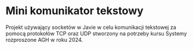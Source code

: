 # Mini komunikator tekstowy

Projekt używający socketów w Javie w celu komunikacji tekstowej za pomocą protokołów TCP oraz UDP stworzony na potrzeby kursu Systemy rozproszone AGH w roku 2024.

